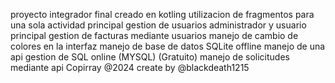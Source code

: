 proyecto integrador final 
creado en kotling 
utilizacion de fragmentos para una sola actividad principal
gestion de usuarios administrador y usuario principal
gestion de facturas mediante usuarios
manejo de cambio de colores en la interfaz 
manejo de base de datos SQLite offline
manejo de una api gestion de SQL online (MYSQL) (Gratuito)
manejo de solicitudes mediante api
Copirray @2024 
create by  @blackdeath1215
